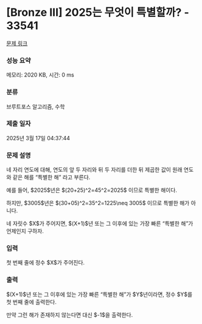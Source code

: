 # [Bronze III] 2025는 무엇이 특별할까? - 33541 

[문제 링크](https://www.acmicpc.net/problem/33541) 

### 성능 요약

메모리: 2020 KB, 시간: 0 ms

### 분류

브루트포스 알고리즘, 수학

### 제출 일자

2025년 3월 17일 04:37:44

### 문제 설명

<p>네 자리 연도에 대해, 연도의 앞 두 자리와 뒤 두 자리를 더한 뒤 제곱한 값이 원래 연도와 같은 해를 “특별한 해” 라고 부른다.</p>

<p>예를 들어, $2025$년은 $(20+25)^2=45^2=2025$ 이므로 특별한 해이다.</p>

<p>하지만, $3005$년은 $(30+05)^2=35^2=1225\neq 3005$ 이므로 특별한 해가 아니다.</p>

<p>네 자릿수 $X$가 주어지면, $(X+1)$년 또는 그 이후에 있는 가장 빠른 “특별한 해”가 언제인지 구하자.</p>

### 입력 

 <p>첫 번째 줄에 정수 $X$가 주어진다.</p>

### 출력 

 <p>$(X+1)$년 또는 그 이후에 있는 가장 빠른 “특별한 해”가 $Y$년이라면, 정수 $Y$를 첫 번째 줄에 출력한다.</p>

<p>만약 그런 해가 존재하지 않는다면 대신 $-1$을 출력한다.</p>

